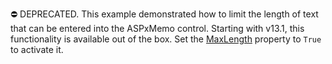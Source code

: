 ⛔ DEPRECATED. This example demonstrated how to limit the length of text that can be entered into the ASPxMemo control. Starting with v13.1, this functionality is available out of the box. Set the <a href="https://docs.devexpress.com/AspNet/DevExpress.Web.ASPxMemo.MaxLength">MaxLength</a> property to `True` to activate it.
